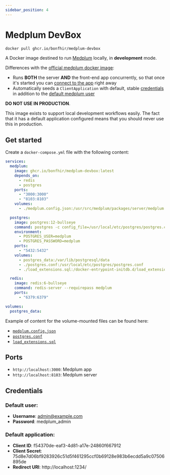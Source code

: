 ```yaml
---
sidebar_position: 4
---
```


# Medplum DevBox

```bash
docker pull ghcr.io/bonfhir/medplum-devbox
```

A Docker image destined to run [Medplum](https://www.medplum.com/) locally, in **development** mode.

Differences with the [official medplum docker image](https://hub.docker.com/r/medplum/medplum-server):

- Runs **BOTH** the server **AND** the front-end app concurrently, so that once it's started you can [connect to the app](http://localhost:3000) right away
- Automatically seeds a `ClientApplication` with default, stable [credentials](#default-application) in addition to the [default medplum user](#default-user)

**DO NOT USE IN PRODUCTION**.

This image exists to support local development workflows easily. The fact that it has a default application configured
means that you should never use this in production.

## Get started

Create a `docker-compose.yml` file with the following content:

```yaml
services:
  medplum:
    image: ghcr.io/bonfhir/medplum-devbox:latest
    depends_on:
      - redis
      - postgres
    ports:
      - "3000:3000"
      - "8103:8103"
    volumes:
      - ./medplum.config.json:/usr/src/medplum/packages/server/medplum.config.json

  postgres:
    image: postgres:12-bullseye
    command: postgres -c config_file=/usr/local/etc/postgres/postgres.conf
    environment:
      - POSTGRES_USER=medplum
      - POSTGRES_PASSWORD=medplum
    ports:
      - "5432:5432"
    volumes:
      - postgres_data:/var/lib/postgresql/data
      - ./postgres.conf:/usr/local/etc/postgres/postgres.conf
      - ./load_extensions.sql:/docker-entrypoint-initdb.d/load_extensions.sql

  redis:
    image: redis:6-bullseye
    command: redis-server --requirepass medplum
    ports:
      - "6379:6379"

volumes:
  postgres_data:
```

Example of content for the volume-mounted files can be found here:

- [`medplum.config.json`](https://github.com/bonfhir/medplum-devbox/blob/main/medplum/medplum.config.json)
- [`postgres.conf`](https://github.com/bonfhir/medplum-devbox/blob/main/postgres/postgres.conf)
- [`load_extensions.sql`](https://github.com/bonfhir/medplum-devbox/blob/main/postgres/load_extensions.sql)

## Ports

- `http://localhost:3000`: Medplum app
- `http://localhost:8103`: Medplum server

## Credentials

### Default user:

- **Username**: admin@example.com
- **Password**: medplum_admin

### Default application:

- **Client ID**: f54370de-eaf3-4d81-a17e-24860f667912
- **Client Secret**: 75d8e7d06bf9283926c51d5f461295ccf0b69128e983b6ecdd5a9c07506895de
- **Redirect URI**: http://localhost:1234/
